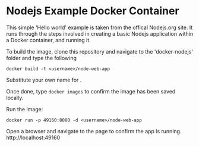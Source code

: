 # Nodejs Example Docker Container

This simple 'Hello world' example is taken from the offical Nodejs.org site. It runs through the steps involved
in creating a basic Nodejs application within a Docker container, and running it.

To build the image, clone this repository and navigate to the 'docker-nodejs' folder and type the following

```docker build -t <username>/node-web-app```

Substitute your own name for <username>.

Once done, type ```docker images``` to confirm the image has been saved locally.

Run the image:

```docker run -p 49160:8080 -d <username>/node-web-app```

Open a browser and navigate to the page to confirm the app is running. http://localhost:49160
